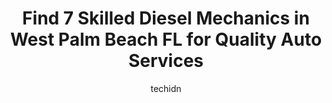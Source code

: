 ---
layout: ampstory
image: https://images.unsplash.com/photo-1617814065893-00757125efab?ixlib=rb-4.0.3&ixid=MnwxMjA3fDB8MHxwaG90by1wYWdlfHx8fGVufDB8fHx8&auto=format&fit=crop&w=640&h=853&q=80
author: techidn
featured: false
description: If youre in need of trustworthy and skilled Diesel Mechanic in West Palm Beach FL, USA, youll be pleased to discover the 7 best Diesel Mechanic in town. Their expertise and commitment to c
title: Find 7 Skilled Diesel Mechanics in West Palm Beach FL for Quality Auto Services
cover:
   title: Find 7 Skilled Diesel Mechanics in West Palm Beach FL for Quality Auto Services
   subtitle: Rickpate
   background: https://images.unsplash.com/photo-1617814065893-00757125efab?ixlib=rb-4.0.3&ixid=MnwxMjA3fDB8MHxwaG90by1wYWdlfHx8fGVufDB8fHx8&auto=format&fit=crop&w=640&h=853&q=80

pages: 
 - layout: thirds
   top: <h1>#1 Bigg Boy Auto & Marine</h1>
   bottom: "<p>Ive now had two of my trucks worked on here. The performance enhancement on my 2017 Chevy 2500 might be the only reason I didnt trade my truck in. I loved my </p>"
   background: https://www.knot35.com/toplist/wp-content/uploads/2023/06/best-diesel-mechanic-1-in-west-palm-beach-fl-1685833041.jpeg
   backgroundblur: true
 - layout: thirds
   top: <h1>#2 Shanie Mobile Truck Repair, llc</h1>
   bottom: "<p>1006 Indian Trace Cir apt 105, West Palm Beach, FL 33407, United States</p>"
   background: https://www.knot35.com/toplist/wp-content/uploads/2023/06/best-diesel-mechanic-2-in-west-palm-beach-fl-1685833042.jpeg
   cta:
      link: https://www.knot35.com/toplist/find-7-skilled-diesel-mechanics-in-west-palm-beach-fl-for-quality-auto-services/
      text: Find 7 Skilled Diesel Mechanics in West Palm Beach FL for Quality Auto Services
 - layout: thirds
   top: <h1>#3 Cadillac Enterprise Inc.</h1>
   bottom: "<p>2269 Indian Rd STE 4, West Palm Beach, FL 33409, United States</p>"
   background: https://www.knot35.com/toplist/wp-content/uploads/2023/06/best-diesel-mechanic-3-in-west-palm-beach-fl-1685833042.png
   cta:
      link: https://www.knot35.com/toplist/find-7-skilled-diesel-mechanics-in-west-palm-beach-fl-for-quality-auto-services/
      text: Find 7 Skilled Diesel Mechanics in West Palm Beach FL for Quality Auto Services
 - layout: thirds
   top: <h1>#4 Mobile Mechanic</h1>
   bottom: "<p>922 26th St, West Palm Beach, FL 33405, United States</p>"
   background: https://images.unsplash.com/photo-1561679660-d00ee1e0dc8e?ixlib=rb-4.0.3&ixid=MnwxMjA3fDB8MHxwaG90by1wYWdlfHx8fGVufDB8fHx8&auto=format&fit=crop&w=640&h=853&q=80
   cta:
      link: https://www.knot35.com/toplist/find-7-skilled-diesel-mechanics-in-west-palm-beach-fl-for-quality-auto-services/
      text: Find 7 Skilled Diesel Mechanics in West Palm Beach FL for Quality Auto Services
 - layout: thirds
   top: <h1>#5 O.V Truck Service</h1>
   bottom: "<p>2711 South St, West Palm Beach, FL 33407, United States</p>"
   background: https://images.unsplash.com/photo-1618556658017-fd9c732d1360?ixlib=rb-4.0.3&ixid=MnwxMjA3fDB8MHxwaG90by1wYWdlfHx8fGVufDB8fHx8&auto=format&fit=crop&w=640&h=853&q=80
   cta:
      link: https://www.knot35.com/toplist/find-7-skilled-diesel-mechanics-in-west-palm-beach-fl-for-quality-auto-services/
      text: Find 7 Skilled Diesel Mechanics in West Palm Beach FL for Quality Auto Services
 - layout: thirds
   top: <h1>#6 Oscars Diesel Truck & Auto</h1>
   bottom: "<p>7641 Hooper Rd # 14, West Palm Beach, FL 33411, United States</p>"
   background: https://images.unsplash.com/photo-1567360425618-1594206637d2?ixlib=rb-4.0.3&ixid=MnwxMjA3fDB8MHxwaG90by1wYWdlfHx8fGVufDB8fHx8&auto=format&fit=crop&w=640&h=853&q=80
   cta:
      link: https://www.knot35.com/toplist/find-7-skilled-diesel-mechanics-in-west-palm-beach-fl-for-quality-auto-services/
      text: Find 7 Skilled Diesel Mechanics in West Palm Beach FL for Quality Auto Services
 - layout: thirds
   top: <h1>#7 Naughty Diesel LLC</h1>
   bottom: "<p>11850 62nd Ln N, West Palm Beach, FL 33412, United States</p>"
   background: https://images.unsplash.com/photo-1564951434112-64d74cc2a2d7?ixlib=rb-4.0.3&ixid=MnwxMjA3fDB8MHxwaG90by1wYWdlfHx8fGVufDB8fHx8&auto=format&fit=crop&w=640&h=853&q=80
   cta:
      link: https://www.knot35.com/toplist/find-7-skilled-diesel-mechanics-in-west-palm-beach-fl-for-quality-auto-services/
      text: Find 7 Skilled Diesel Mechanics in West Palm Beach FL for Quality Auto Services
 - layout: thirds
   middle: Continue reading...
   background: https://images.unsplash.com/photo-1608411404720-c8f0417bcdba?ixlib=rb-4.0.3&ixid=MnwxMjA3fDB8MHxwaG90by1wYWdlfHx8fGVufDB8fHx8&auto=format&fit=crop&w=640&h=853&q=80
   cta:
      link: https://www.knot35.com/toplist/find-7-skilled-diesel-mechanics-in-west-palm-beach-fl-for-quality-auto-services/
      text: Find 7 Skilled Diesel Mechanics in West Palm Beach FL for Quality Auto Services
      
---